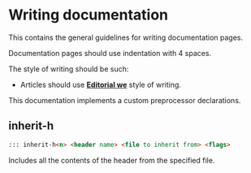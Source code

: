 # Writing documentation

This contains the general guidelines for writing documentation pages.

Documentation pages should use indentation with 4 spaces.

The style of writing should be such:

- Articles should use [**Editorial we**](https://en.wikipedia.org/wiki/We#Editorial_we) style of writing.

This documentation implements a custom preprocessor declarations.

## inherit-h<n>

```md
::: inherit-h<n> <header name> <file to inherit from> <flags>
```

Includes all the contents of the header from the specified file.
